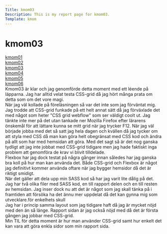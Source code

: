 ```yaml
---
Title: kmom03
Description: This is my report page for kmom03.
Template: kmom
---
```


kmom03
==========================
<div class="menu">
<a href="kmom01">kmom01</a><br>
<a href="kmom02">kmom02</a><br>
<a href="kmom03">kmom03</a><br>
<a href="kmom04">kmom04</a><br>
<a href="kmom05">kmom05</a><br>
<a href="kmom06">kmom06</a><br>

</div>
<div class="reportright">
Kmom03 är klar och jag genomförde detta moment med ett léende på läpparna. Jag har alltid velat testa CSS-grid då jag hört många prata om detta som om det vore magi. <br> 
När jag väl kollade på föreläsningen så var det inte som jag förväntat mig. Jag trodde att CSS-grid funkade på ett helt annat sätt då jag förväxlade det med något som heter "CSS grid webflow" som ser väldigt coolt ut. Jag tänkte inte mer på det utan tankade ner Mozilla Firefox efter lärarens önskemål för att lättare kunna se mitt grid när jag trycker F12. När jag väl började jobba med det så satt jag hela dagen och kvällen då jag tycker om att styla med CSS då man kan göra helt obegränsat med CSS kod och ändra på allt som har med hemsidan att göra. Med det sagt så är det nog ganska tydligt att jag inte jobbat med CSS-grid tidigare men jag hade faktiskt inga problem att genomföra de krav vi blivit tilldelade. <br> 
Flexbox har jag dock testat på några gånger innan således har jag ganska bra koll på hur man kan använda det. Både CSS-grid och Flexbox är något jag definitivt kommer använda oftare när jag bygger hemsidor då det är riktigt smidigt.<br> 
När det gäller att dela upp min SASS kod så har jag varit lite dålig på det. Jag har två olika filer med SASS kod, en till rapport delen och en till resten av hemsidan. Jag inser dock nu att det är något som jag skall tänka på i framtiden att försöka ha det ännu mer uppdelat då det kan gynna mig som utvecklare.för enkelhets skull<br>
Jag har i princip samma layout som jag tidigare haft då jag är mycket nöjd med den än så länge. Rapport sidan är jag också nöjd med då det är första gången jag jobbar med CSS-grid.<br>
Min TIL för detta moment är hur man använder CSS-grid samt hur enkelt det kan vara att göra enkla sidor som min rapport sida.
</div>

